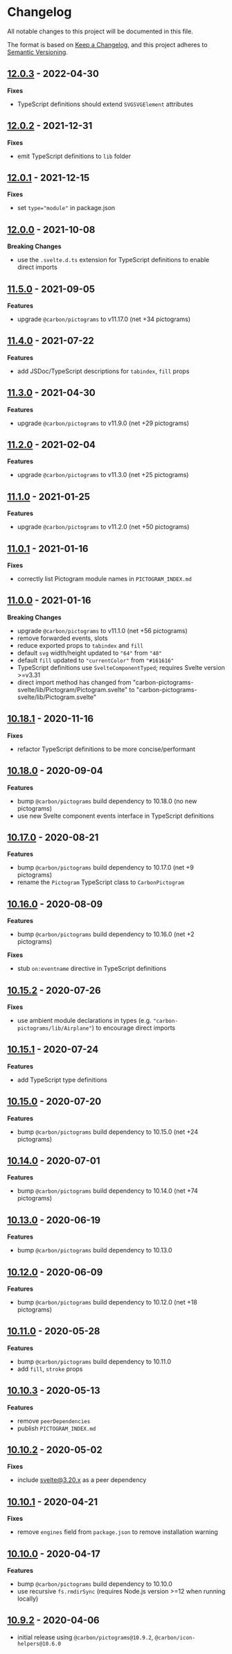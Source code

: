 # Changelog

All notable changes to this project will be documented in this file.

The format is based on [Keep a Changelog](https://keepachangelog.com/en/1.0.0/),
and this project adheres to [Semantic Versioning](https://semver.org/spec/v2.0.0.html).

## [12.0.3](https://github.com/carbon-design-system/carbon-pictograms-svelte/releases/tag/v12.0.3) - 2022-04-30

**Fixes**

- TypeScript definitions should extend `SVGSVGElement` attributes

## [12.0.2](https://github.com/carbon-design-system/carbon-pictograms-svelte/releases/tag/v12.0.2) - 2021-12-31

**Fixes**

- emit TypeScript definitions to `lib` folder

## [12.0.1](https://github.com/carbon-design-system/carbon-pictograms-svelte/releases/tag/v12.0.1) - 2021-12-15

**Fixes**

- set `type="module"` in package.json

## [12.0.0](https://github.com/carbon-design-system/carbon-pictograms-svelte/releases/tag/v12.0.0) - 2021-10-08

**Breaking Changes**

- use the `.svelte.d.ts` extension for TypeScript definitions to enable direct imports

## [11.5.0](https://github.com/carbon-design-system/carbon-pictograms-svelte/releases/tag/v11.5.0) - 2021-09-05

**Features**

- upgrade `@carbon/pictograms` to v11.17.0 (net +34 pictograms)

## [11.4.0](https://github.com/carbon-design-system/carbon-pictograms-svelte/releases/tag/v11.4.0) - 2021-07-22

**Features**

- add JSDoc/TypeScript descriptions for `tabindex`, `fill` props

## [11.3.0](https://github.com/carbon-design-system/carbon-pictograms-svelte/releases/tag/v11.3.0) - 2021-04-30

**Features**

- upgrade `@carbon/pictograms` to v11.9.0 (net +29 pictograms)

## [11.2.0](https://github.com/carbon-design-system/carbon-pictograms-svelte/releases/tag/v11.2.0) - 2021-02-04

**Features**

- upgrade `@carbon/pictograms` to v11.3.0 (net +25 pictograms)

## [11.1.0](https://github.com/carbon-design-system/carbon-pictograms-svelte/releases/tag/v11.1.0) - 2021-01-25

**Features**

- upgrade `@carbon/pictograms` to v11.2.0 (net +50 pictograms)

## [11.0.1](https://github.com/carbon-design-system/carbon-pictograms-svelte/releases/tag/v11.0.1) - 2021-01-16

**Fixes**

- correctly list Pictogram module names in `PICTOGRAM_INDEX.md`

## [11.0.0](https://github.com/carbon-design-system/carbon-pictograms-svelte/releases/tag/v11.0.0) - 2021-01-16

**Breaking Changes**

- upgrade `@carbon/pictograms` to v11.1.0 (net +56 pictograms)
- remove forwarded events, slots
- reduce exported props to `tabindex` and `fill`
- default `svg` width/height updated to `"64"` from `"48"`
- default `fill` updated to `"currentColor"` from `"#161616"`
- TypeScript definitions use `SvelteComponentTyped`; requires Svelte version >=v3.31
- direct import method has changed from "carbon-pictograms-svelte/lib/Pictogram/Pictogram.svelte" to "carbon-pictograms-svelte/lib/Pictogram.svelte"

## [10.18.1](https://github.com/carbon-design-system/carbon-pictograms-svelte/releases/tag/v10.18.1) - 2020-11-16

**Fixes**

- refactor TypeScript definitions to be more concise/performant

## [10.18.0](https://github.com/carbon-design-system/carbon-pictograms-svelte/releases/tag/v10.18.0) - 2020-09-04

**Features**

- bump `@carbon/pictograms` build dependency to 10.18.0 (no new pictograms)
- use new Svelte component events interface in TypeScript definitions

## [10.17.0](https://github.com/carbon-design-system/carbon-pictograms-svelte/releases/tag/v10.17.0) - 2020-08-21

**Features**

- bump `@carbon/pictograms` build dependency to 10.17.0 (net +9 pictograms)
- rename the `Pictogram` TypeScript class to `CarbonPictogram`

## [10.16.0](https://github.com/carbon-design-system/carbon-pictograms-svelte/releases/tag/v10.16.0) - 2020-08-09

**Features**

- bump `@carbon/pictograms` build dependency to 10.16.0 (net +2 pictograms)

**Fixes**

- stub `on:eventname` directive in TypeScript definitions

## [10.15.2](https://github.com/carbon-design-system/carbon-pictograms-svelte/releases/tag/v10.15.2) - 2020-07-26

**Fixes**

- use ambient module declarations in types (e.g. `"carbon-pictograms/lib/Airplane"`) to encourage direct imports

## [10.15.1](https://github.com/carbon-design-system/carbon-pictograms-svelte/releases/tag/v10.15.1) - 2020-07-24

**Features**

- add TypeScript type definitions

## [10.15.0](https://github.com/carbon-design-system/carbon-pictograms-svelte/releases/tag/v10.15.0) - 2020-07-20

**Features**

- bump `@carbon/pictograms` build dependency to 10.15.0 (net +24 pictograms)

## [10.14.0](https://github.com/carbon-design-system/carbon-pictograms-svelte/releases/tag/v10.14.0) - 2020-07-01

**Features**

- bump `@carbon/pictograms` build dependency to 10.14.0 (net +74 pictograms)

## [10.13.0](https://github.com/carbon-design-system/carbon-pictograms-svelte/releases/tag/v10.13.0) - 2020-06-19

**Features**

- bump `@carbon/pictograms` build dependency to 10.13.0

## [10.12.0](https://github.com/carbon-design-system/carbon-pictograms-svelte/releases/tag/v10.12.0) - 2020-06-09

**Features**

- bump `@carbon/pictograms` build dependency to 10.12.0 (net +18 pictograms)

## [10.11.0](https://github.com/carbon-design-system/carbon-pictograms-svelte/releases/tag/v10.11.0) - 2020-05-28

**Features**

- bump `@carbon/pictograms` build dependency to 10.11.0
- add `fill`, `stroke` props

## [10.10.3](https://github.com/carbon-design-system/carbon-pictograms-svelte/releases/tag/v10.10.3) - 2020-05-13

**Features**

- remove `peerDependencies`
- publish `PICTOGRAM_INDEX.md`

## [10.10.2](https://github.com/carbon-design-system/carbon-pictograms-svelte/releases/tag/v10.10.2) - 2020-05-02

**Fixes**

- include svelte@3.20.x as a peer dependency

## [10.10.1](https://github.com/carbon-design-system/carbon-pictograms-svelte/releases/tag/v10.10.1) - 2020-04-21

**Fixes**

- remove `engines` field from `package.json` to remove installation warning

## [10.10.0](https://github.com/carbon-design-system/carbon-pictograms-svelte/releases/tag/v10.10.0) - 2020-04-17

**Features**

- bump `@carbon/pictograms` build dependency to 10.10.0
- use recursive `fs.rmdirSync` (requires Node.js version >=12 when running locally)

## [10.9.2](https://github.com/carbon-design-system/carbon-pictograms-svelte/releases/tag/v10.9.2) - 2020-04-06

- initial release using `@carbon/pictograms@10.9.2`, `@carbon/icon-helpers@10.6.0`

